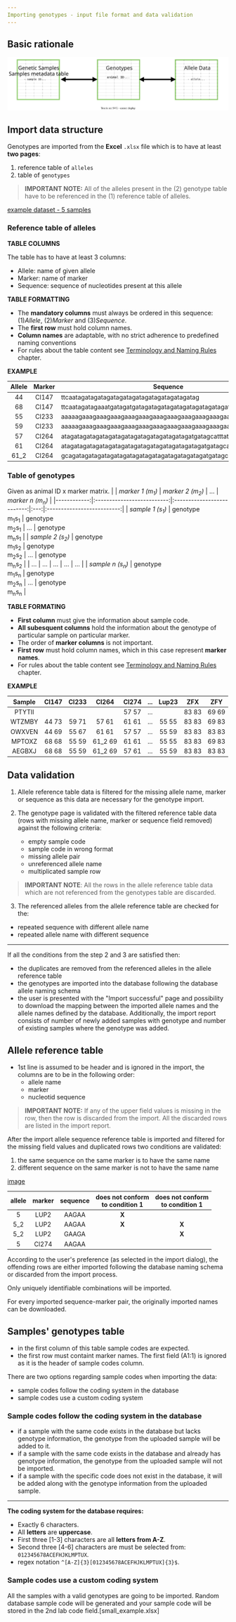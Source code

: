 ```yaml
---
Importing genotypes - input file format and data validation
---
```










## Basic rationale
![basicrationale.drawio.svg](uploads/3b521ccdc6ab5d1786f353d39516290c/basicrationale.drawio.svg)


## Import data structure

Genotypes are imported from the **Excel** `.xlsx` file which is to have at least **two pages**:
  1. reference table of `alleles` 
  2. table of `genotypes`

> **IMPORTANT NOTE:**
All of the alleles present in the (2) genotype table have to be referenced in the (1) reference table of alleles. 

[example dataset - 5 samples](uploads/40ad96341eb849cfe890953710470bb2/small_example.xlsx)

### Reference table of alleles

**TABLE COLUMNS**

The table has to have at least 3 columns:
 - Allele: name of given allele
 - Marker: name of marker
 - Sequence: sequence of nucleotides present at this allele

**TABLE FORMATTING**

 - The **mandatory columns** must always be ordered in this sequence: (1)*Allele*, (2)*Marker* and (3)*Sequence*. 
 - The **first row** must hold column names. 
 - **Column names** are adaptable, with no strict adherence to predefined naming conventions
 - For rules about the table content see [Terminology and Naming Rules](Terminology-and-Naming-Rules) chapter.

**EXAMPLE**

| Allele   | Marker | Sequence                                                                              |
|:----:|:------:|------------------------------------------------------------------------------------------|
| 44   | Cl147  | ttcaatagatagatagatagatagatagatagatagatagatag                                             |
| 68   | Cl147  | ttcaatagatagaaatgatagatgatagatagatagatagatagatagatagatagatagatagatag                     |
| 55   | Cl233  | aaaaagaaagaaagaaagaaagaaagaaagaaagaaagaaagaaagaaagaaagt                                   |
| 59   | Cl233  | aaaaagaaagaaagaaagaaagaaagaaagaaagaaagaaagaaagaaagaaagaaagt                               |
| 57   | Cl264  | atagatagatagatagatagatagatagatagatagatagatgatagcatttattat                                 |
| 61   | Cl264  | atagatagatagatagatagatagatagatagatagatagatagatgatagcatttattat                             |
| 61_2 | Cl264  | gcagatagatagatagatagatagatagatagatagatagatagatgatagcatttattat                             |

### Table of genotypes

Given as animal ID x marker matrix.
|            | *marker 1 (m<sub>1</sub>)* | *marker 2 (m<sub>2</sub>)* | ... | *marker n (m<sub>n</sub>)* |
|------------:|:--------------------------:|:--------------------------:|:---:|:--------------------------:|
| *sample 1 (s<sub>1</sub>)* | genotype <br> m<sub>1</sub>s<sub>1</sub> | genotype <br> m<sub>2</sub>s<sub>1</sub> | ... | genotype <br> m<sub>n</sub>s<sub>1</sub> |
| *sample 2 (s<sub>2</sub>)* | genotype <br> m<sub>1</sub>s<sub>2</sub> | genotype <br> m<sub>2</sub>s<sub>2</sub> | ... | genotype <br> m<sub>n</sub>s<sub>2</sub> |
| ...                | ...                          | ...                          | ... | ...                          |
| *sample n (s<sub>n</sub>)* | genotype <br> m<sub>1</sub>s<sub>n</sub> | genotype <br> m<sub>2</sub>s<sub>n</sub> | ... | genotype <br> m<sub>n</sub>s<sub>n</sub> |


**TABLE FORMATING**

 - **First column** must give the information about sample code. 
 - **All subesquent columns** hold the information about the genotype of particular sample on particular marker.
 - The order of **marker columns** is not important.
 - **First row** must hold column names, which in this case represent **marker names**.
 - For rules about the table content see [Terminology and Naming Rules](Terminology-and-Naming-Rules) chapter.


**EXAMPLE**

| Sample | Cl147  | Cl233  | Cl264   | Cl274  | ... | Lup23 | ZFX | ZFY |
|:------:|:------:|:------:|:------:|:------:|:------:|:------:|:------:|:------:|
| PTYTII |        |        |         | 57 57  | ... |       | 83 83   | 69 69   |
| WTZMBY | 44 73  | 59 71  | 57 61   | 61 61  | ... | 55 55 | 83 83   | 69 83   |
| OWXVEN | 44 69  | 55 67  | 61 61   | 57 57  | ... | 55 59 | 83 83   | 83 83   |
| MPTOXZ | 68 68  | 55 59  | 61_2 69 | 61 61  | ... | 55 55 | 83 83   | 69 83   |
| AEGBXJ | 68 68  | 55 59  | 61_2 69 | 57 61  | ... | 55 59 | 83 83   | 83 83   |

## Data validation
1. Allele reference table data is filtered for the missing allele name, marker or sequence as this data are necessary for the genotype import.

2. The genotype page is validated with the filtered reference table data (rows with missing allele name, marker or sequence field removed) against the following criteria:
   - empty sample code
   - sample code in wrong format
   - missing allele pair
   - unreferenced allele name
   - multiplicated sample row

> **IMPORTANT NOTE**: All the rows in the allele reference table data which are not referenced from the genotypes table are discarded.

3. The referenced alleles from the allele reference table are checked for the:
 - repeated sequence with different allele name
 - repeated allele name with different sequence

---

If all the conditions from the step 2 and 3 are satisfied then:
- the duplicates are removed from the referenced alleles in the allele reference table
- the genotypes are imported into the database following the database allele naming schema
- the user is presented with the "Import successful" page and possibility to download the mapping between the imported allele names and the allele names defined by the database. Additionally, the import report consists of number of newly added samples with genotype and number of existing samples where the genotype was added. 

## Allele reference table
- 1st line is assumed to be header and is ignored in the import, the columns are to be in the following order:
   - allele name
   - marker
   - nucleotid sequence 

> **IMPORTANT NOTE:** If any of the upper field values is missing in the row, then the row is discarded from the import. All the discarded rows are listed in the import report.

After the import allele sequence reference table is imported and filtered for the missing field values and duplicated rows two conditions are validated:

1. the same sequence on the same marker is to have the same name
2. different sequence on the same marker is not to have the same name

[image](uploads/80c6cc1c1579fbe3e6de42cf4493ca0f/image.png)

|allele|marker|sequence|does not conform <br> to condition 1|does not conform <br> to condition 1|
|:----:|:----:|:----:|:----:|:----:|
|5|LUP2|AAGAA|**X**||
|5_2|LUP2|AAGAA|**X**|**X**|
|5_2|LUP2|GAAGA||**X**|
|5|Cl274|AAGAA|||

According to the user's preference (as selected in the import dialog), the offending rows are either imported following the database naming schema or discarded from the import process.

Only uniquely identifiable combinations will be imported.

For every imported sequence-marker pair, the originally imported names can be downloaded.

## Samples' genotypes table
- in the first column of this table sample codes are expected. 
- the first row must containt marker names. The first field (A1:1) is ignored as it is the header of sample codes column.

There are two options regarding sample codes when importing the data:

- sample codes follow the coding system in the database
- sample codes use a custom coding system

### Sample codes follow the coding system in the database

- if a sample with the same code exists in the database but lacks genotype information, the genotype from the uploaded sample will be added to it.
- if a sample with the same code exists in the database and already has genotype information, the genotype from the uploaded sample will not be imported.
- if a sample with the specific code does not exist in the database, it will be added along with the genotype information from the uploaded sample.

---

**The coding system for the database requires:**
- Exactly 6 characters.
- All **letters** are **uppercase**.
- First three [1-3] characters are all **letters from A-Z**.
- Second three [4-6] characters are must be selected from: `012345678ACEFHJKLMPTUX`.
- regex notation `^[A-Z]{3}[012345678ACEFHJKLMPTUX]{3}$`.

### Sample codes use a custom coding system

All the samples with a valid genotypes are going to be imported. Random database sample code will be generated and your sample code will be stored in the 2nd lab code field.[small_example.xlsx]